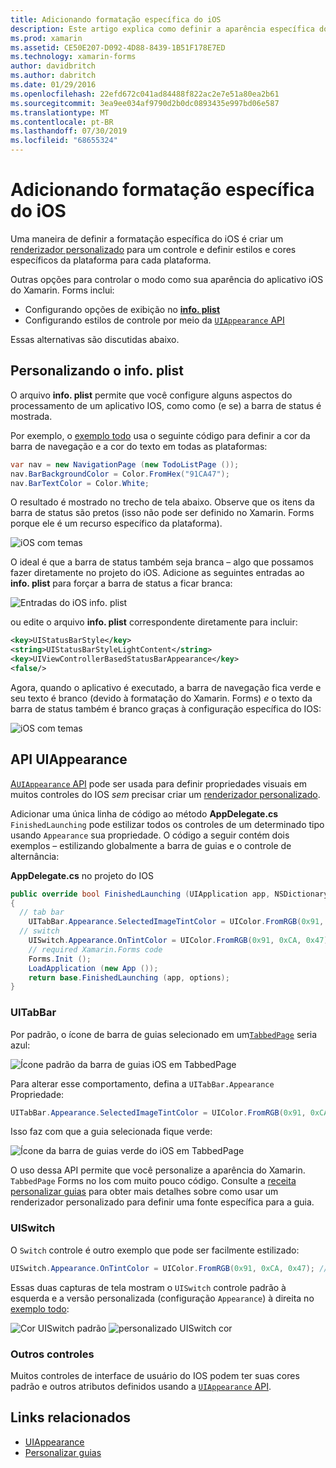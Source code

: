 ```yaml
---
title: Adicionando formatação específica do iOS
description: Este artigo explica como definir a aparência específica do iOS sem usar um renderizador personalizado do Xamarin. Forms.
ms.prod: xamarin
ms.assetid: CE50E207-D092-4D88-8439-1B51F178E7ED
ms.technology: xamarin-forms
author: davidbritch
ms.author: dabritch
ms.date: 01/29/2016
ms.openlocfilehash: 22efd672c041ad84488f822ac2e7e51a80ea2b61
ms.sourcegitcommit: 3ea9ee034af9790d2b0dc0893435e997bd06e587
ms.translationtype: MT
ms.contentlocale: pt-BR
ms.lasthandoff: 07/30/2019
ms.locfileid: "68655324"
---
```

# <a name="adding-ios-specific-formatting"></a>Adicionando formatação específica do iOS

Uma maneira de definir a formatação específica do iOS é criar um [renderizador personalizado](~/xamarin-forms/app-fundamentals/custom-renderer/index.md) para um controle e definir estilos e cores específicos da plataforma para cada plataforma.

Outras opções para controlar o modo como sua aparência do aplicativo iOS do Xamarin. Forms inclui:

* Configurando opções de exibição no [ **info. plist**](#info-plist)
* Configurando estilos de controle por meio da [ `UIAppearance` API](#uiappearance)

Essas alternativas são discutidas abaixo.

<a name="info-plist"/>

## <a name="customizing-infoplist"></a>Personalizando o info. plist

O arquivo **info. plist** permite que você configure alguns aspectos do processamento de um aplicativo IOS, como como (e se) a barra de status é mostrada.

Por exemplo, o [exemplo todo](https://docs.microsoft.com/samples/xamarin/xamarin-forms-samples/todo) usa o seguinte código para definir a cor da barra de navegação e a cor do texto em todas as plataformas:

```csharp
var nav = new NavigationPage (new TodoListPage ());
nav.BarBackgroundColor = Color.FromHex("91CA47");
nav.BarTextColor = Color.White;
```

O resultado é mostrado no trecho de tela abaixo. Observe que os itens da barra de status são pretos (isso não pode ser definido no Xamarin. Forms porque ele é um recurso específico da plataforma).

![](theme-images/status-default-sml.png "iOS com temas")

O ideal é que a barra de status também seja branca – algo que possamos fazer diretamente no projeto do iOS. Adicione as seguintes entradas ao **info. plist** para forçar a barra de status a ficar branca:

![](theme-images/info-plist.png "Entradas do iOS info. plist")

ou edite o arquivo **info. plist** correspondente diretamente para incluir:

```xml
<key>UIStatusBarStyle</key>
<string>UIStatusBarStyleLightContent</string>
<key>UIViewControllerBasedStatusBarAppearance</key>
<false/>
```

Agora, quando o aplicativo é executado, a barra de navegação fica verde e seu texto é branco (devido à formatação do Xamarin. Forms) *e* o texto da barra de status também é branco graças à configuração específica do IOS:

![](theme-images/status-white-sml.png "iOS com temas")

<a name="uiappearance"/>

## <a name="uiappearance-api"></a>API UIAppearance

[ A`UIAppearance` API](~/ios/user-interface/ios-ui/introduction-to-the-appearance-api.md) pode ser usada para definir propriedades visuais em muitos controles do IOS *sem* precisar criar um [renderizador personalizado](~/xamarin-forms/app-fundamentals/custom-renderer/index.md).

Adicionar uma única linha de código ao método **AppDelegate.cs** `FinishedLaunching` pode estilizar todos os controles de um determinado tipo usando `Appearance` sua propriedade. O código a seguir contém dois exemplos – estilizando globalmente a barra de guias e o controle de alternância:

**AppDelegate.cs** no projeto do IOS

```csharp
public override bool FinishedLaunching (UIApplication app, NSDictionary options)
{
  // tab bar
    UITabBar.Appearance.SelectedImageTintColor = UIColor.FromRGB(0x91, 0xCA, 0x47); // green
  // switch
    UISwitch.Appearance.OnTintColor = UIColor.FromRGB(0x91, 0xCA, 0x47); // green
    // required Xamarin.Forms code
    Forms.Init ();
    LoadApplication (new App ());
    return base.FinishedLaunching (app, options);
}
```

### <a name="uitabbar"></a>UITabBar

Por padrão, o ícone de barra de guias selecionado em um[`TabbedPage`](~/xamarin-forms/app-fundamentals/navigation/tabbed-page.md)
seria azul:

![](theme-images/tabbar-default.png "Ícone padrão da barra de guias iOS em TabbedPage")

Para alterar esse comportamento, defina a `UITabBar.Appearance` Propriedade:

```csharp
UITabBar.Appearance.SelectedImageTintColor = UIColor.FromRGB(0x91, 0xCA, 0x47); // green
```

Isso faz com que a guia selecionada fique verde:

![](theme-images/tabbar-custom.png "Ícone da barra de guias verde do iOS em TabbedPage")

O uso dessa API permite que você personalize a aparência do Xamarin. `TabbedPage` Forms no Ios com muito pouco código. Consulte a [receita personalizar guias](https://github.com/xamarin/recipes/tree/master/Recipes/xamarin-forms/iOS/customize-tabs) para obter mais detalhes sobre como usar um renderizador personalizado para definir uma fonte específica para a guia.

### <a name="uiswitch"></a>UISwitch

O `Switch` controle é outro exemplo que pode ser facilmente estilizado:

```csharp
UISwitch.Appearance.OnTintColor = UIColor.FromRGB(0x91, 0xCA, 0x47); // green
```

Essas duas capturas de tela mostram o `UISwitch` controle padrão à esquerda e a versão personalizada (configuração `Appearance`) à direita no [exemplo todo](https://docs.microsoft.com/samples/xamarin/xamarin-forms-samples/todo):

![](theme-images/switch-default.png "Cor UISwitch padrão") ![](theme-images/switch-custom.png "personalizado UISwitch cor")

### <a name="other-controls"></a>Outros controles

Muitos controles de interface de usuário do IOS podem ter suas cores padrão e outros atributos definidos usando a [ `UIAppearance` API](~/ios/user-interface/ios-ui/introduction-to-the-appearance-api.md).



## <a name="related-links"></a>Links relacionados

- [UIAppearance](~/ios/user-interface/ios-ui/introduction-to-the-appearance-api.md)
- [Personalizar guias](https://github.com/xamarin/recipes/tree/master/Recipes/xamarin-forms/iOS/customize-tabs)
